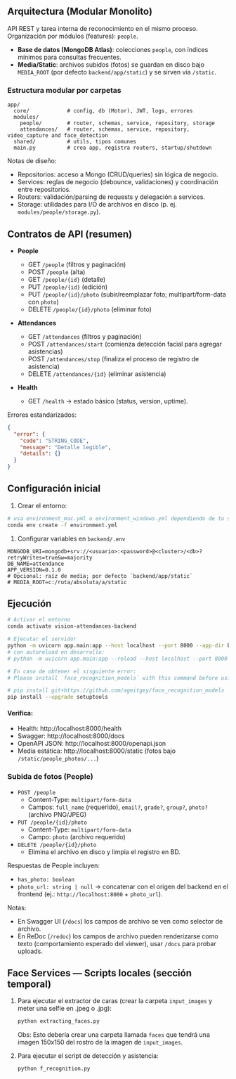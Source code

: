 
## Arquitectura (Modular Monolito)

API REST y tarea interna de reconocimiento en el mismo proceso. Organización por módulos (features): `people`.

- **Base de datos (MongoDB Atlas)**: colecciones `people`, con índices mínimos para consultas frecuentes.
 - **Media/Static**: archivos subidos (fotos) se guardan en disco bajo `MEDIA_ROOT` (por defecto `backend/app/static`) y se sirven vía `/static`.

### Estructura modular por carpetas

```
app/
  core/            # config, db (Motor), JWT, logs, errores
  modules/
    people/        # router, schemas, service, repository, storage
    attendances/   # router, schemas, service, repository, video_capture and face_detection
  shared/          # utils, tipos comunes
  main.py          # crea app, registra routers, startup/shutdown
```

Notas de diseño:

- Repositorios: acceso a Mongo (CRUD/queries) sin lógica de negocio.
- Services: reglas de negocio (debounce, validaciones) y coordinación entre repositorios.
- Routers: validación/parsing de requests y delegación a services.
- Storage: utilidades para I/O de archivos en disco (p. ej. `modules/people/storage.py`).

## Contratos de API (resumen)

- **People**

  - GET `/people` (filtros y paginación)
  - POST `/people` (alta)
  - GET `/people/{id}` (detalle)
  - PUT `/people/{id}` (edición)
  - PUT `/people/{id}/photo` (subir/reemplazar foto; multipart/form-data con `photo`)
  - DELETE `/people/{id}/photo` (eliminar foto)

- **Attendances**

  - GET `/attendances` (filtros y paginación)
  - POST `/attendances/start` (comienza detección facial para agregar asistencias)
  - POST `/attendances/stop` (finaliza el proceso de registro de asistencia)
  - DELETE `/attendances/{id}` (eliminar asistencia)

- **Health**
  - GET `/health` → estado básico (status, version, uptime).

Errores estandarizados:

```json
{
  "error": {
    "code": "STRING_CODE",
    "message": "Detalle legible",
    "details": {}
  }
}
```

## Configuración inicial

1. Crear el entorno:
  ```bash
  # usa environment_mac.yml o environment_windows.yml dependiendo de tu sistema
  conda env create -f environment.yml
  ```

1. Configurar variables en `backend/.env`
  ```env
  MONGODB_URI=mongodb+srv://<usuario>:<password>@<cluster>/<db>?retryWrites=true&w=majority
  DB_NAME=attendance
  APP_VERSION=0.1.0
  # Opcional: raíz de media; por defecto `backend/app/static`
  # MEDIA_ROOT=c:/ruta/absoluta/a/static
  ```

## Ejecución

```bash
# Activar el entorno
conda activate vision-attendances-backend

# Ejecutar el servidor
python -m uvicorn app.main:app --host localhost --port 8000 --app-dir backend
# con autoreload en desarrollo:
# python -m uvicorn app.main:app --reload --host localhost --port 8000 --app-dir backend

# En caso de obtener el sisguiente error:
# Please install `face_recognition_models` with this command before using # `face_recognition`:

# pip install git+https://github.com/ageitgey/face_recognition_models
pip install --upgrade setuptools
```

#### Verifica:
- Health: http://localhost:8000/health
- Swagger: http://localhost:8000/docs
- OpenAPI JSON: http://localhost:8000/openapi.json
- Media estática: http://localhost:8000/static (fotos bajo `/static/people_photos/...`)

### Subida de fotos (People)

- `POST /people`
  - Content-Type: `multipart/form-data`
  - Campos: `full_name` (requerido), `email?`, `grade?`, `group?`, `photo?` (archivo PNG/JPEG)
- `PUT /people/{id}/photo`
  - Content-Type: `multipart/form-data`
  - Campo: `photo` (archivo requerido)
- `DELETE /people/{id}/photo`
  - Elimina el archivo en disco y limpia el registro en BD.

Respuestas de People incluyen:
- `has_photo: boolean`
- `photo_url: string | null` → concatenar con el origen del backend en el frontend (ej.: `http://localhost:8000` + `photo_url`).

Notas:
- En Swagger UI (`/docs`) los campos de archivo se ven como selector de archivo.
- En ReDoc (`/redoc`) los campos de archivo pueden renderizarse como texto (comportamiento esperado del viewer), usar `/docs` para probar uploads.

## Face Services — Scripts locales (sección temporal)

1. Para ejecutar el extractor de caras (crear la carpeta `input_images` y meter una selfie en .jpeg o .jpg):
    ```bash
    python extracting_faces.py
    ```
    Obs: Esto debería crear una carpeta llamada `faces` que tendrá una imagen 150x150 del rostro de la imagen de `input_images`.

1. Para ejecutar el script de detección y asistencia:
    ```bash
    python f_recognition.py
    ```


